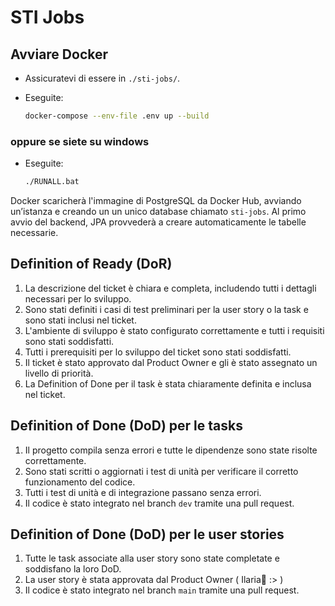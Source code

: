 
# STI Jobs

## Avviare Docker

- Assicuratevi di essere in `./sti-jobs/`.
- Eseguite:

   ```bash
   docker-compose --env-file .env up --build
   ```

### oppure se siete su windows

- Eseguite:

   ```bash
   ./RUNALL.bat
   ```

Docker scaricherà l'immagine di PostgreSQL da Docker Hub, avviando un’istanza e creando un un unico database chiamato `sti-jobs`.
Al primo avvio del backend, JPA provvederà a creare automaticamente le tabelle necessarie.

## Definition of Ready (DoR)

1. La descrizione del ticket è chiara e completa, includendo tutti i dettagli necessari per lo sviluppo.
2. Sono stati definiti i casi di test preliminari per la user story o la task e sono stati inclusi nel ticket.
3. L'ambiente di sviluppo è stato configurato correttamente e tutti i requisiti sono stati soddisfatti.
4. Tutti i prerequisiti per lo sviluppo del ticket sono stati soddisfatti.
5. Il ticket è stato approvato dal Product Owner e gli è stato assegnato un livello di priorità.
6. La Definition of Done per il task è stata chiaramente definita e inclusa nel ticket.

## Definition of Done (DoD) per le tasks

1. Il progetto compila senza errori e tutte le dipendenze sono state risolte correttamente.
2. Sono stati scritti o aggiornati i test di unità per verificare il corretto funzionamento del codice.
3. Tutti i test di unità e di integrazione passano senza errori.
4. Il codice è stato integrato nel branch `dev` tramite una pull request.

## Definition of Done (DoD) per le user stories

1. Tutte le task associate alla user story sono state completate e soddisfano la loro DoD.
2. La user story è stata approvata dal Product Owner ( Ilaria🦦 :> )
3. Il codice è stato integrato nel branch `main` tramite una pull request.
